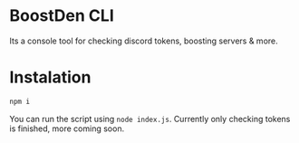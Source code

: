 # BoostDen CLI
Its a console tool for checking discord tokens, boosting servers &amp; more.

# Instalation
```bash
npm i
```
You can run the script using `node index.js`. Currently only checking tokens is finished, more coming soon.


